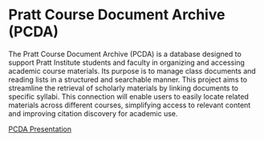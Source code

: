 # Pratt Course Document Archive (PCDA)

The Pratt Course Document Archive (PCDA) is a database designed to support Pratt Institute students and faculty in organizing and accessing academic course materials. Its purpose is to manage class documents and reading lists in a structured and searchable manner. This project aims to streamline the retrieval of scholarly materials by linking documents to specific syllabi. This connection will enable users to easily locate related materials across different courses, simplifying access to relevant content and improving citation discovery for academic use.

[PCDA Presentation](https://docs.google.com/presentation/d/14oKfXb6vqvd66BLllA56p_0FxShipPlVRvniIEPZoPg/edit?slide=id.p1#slide=id.p1)
